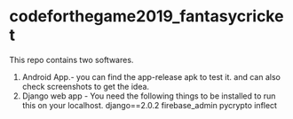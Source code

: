 # codeforthegame2019_fantasycricket
This repo contains two softwares.
1. Android App.- you can find the app-release apk to test it. and can also check screenshots to get the idea.
2. Django web app - You need the following things to be installed to run this on your localhost. 
  django==2.0.2
  firebase_admin
  pycrypto
  inflect
